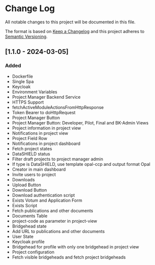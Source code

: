 # Change Log
All notable changes to this project will be documented in this file.

The format is based on [Keep a Changelog](http://keepachangelog.com/)
and this project adheres to [Semantic Versioning](http://semver.org/).

## [1.1.0 - 2024-03-05]
### Added
- Dockerfile
- Single Spa
- Keycloak
- Environment Variables
- Project Manager Backend Service
- HTTPS Support
- fetchActiveModuleActionsFromHttpResponse
- Token Bearer to doHttpRequest
- Project Manager Button
- Project Manager Button: Developer, Pilot, Final and BK-Admin Views
- Project information in project view
- Notifications in project view
- Project Field Row
- Notifications in project dashboard
- Fetch project states
- DataSHIELD status
- Filter draft projects to project manager admin
- If type is DataSHIELD, use template opal-ccp and output format Opal
- Creator in main dashboard
- Invite users to project
- Downloads
- Upload Button
- Download Button
- Download authentication script
- Exists Votum and Application Form
- Exists Script
- Fetch publications and other documents
- Documents Table
- project-code as parameter in project-view
- Bridgehead state
- Add URL to publications and other documents
- User State
- Keycloak profile
- Bridgehead for profile with only one bridgehead in project view
- Project configuration
- Fetch visible bridgeheads and fetch project bridgeheads
